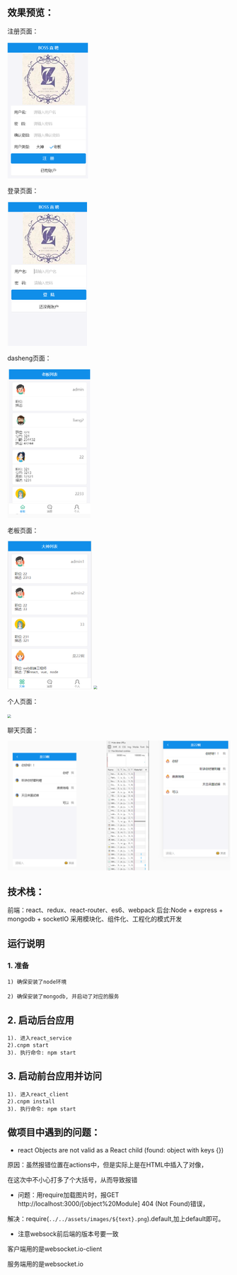 ## 效果预览：

注册页面：

<img src="./static/register.png" alt="register" style="zoom: 50%;" />

登录页面：

<img src="./static/login.png" style="zoom:50%;" />

dasheng页面：

<img src="./static/dashen_home.png" style="zoom:50%;" />

老板页面：

<img src="./static/laoban_home.png" style="zoom:50%;" />

<img src="E:\code\react\react_project\static\message.png" style="zoom:50%;" />

个人页面：

<img src="E:\code\react\react_project\static\personal.png" style="zoom:50%;" />

聊天页面：

![](./static/chat.png)

## 技术栈：

前端：react、redux、react-router、es6、webpack
后台:Node + express + mongodb + socketIO
采用模块化、组件化、工程化的模式开发

## 运行说明

### 1. 准备

	1) 确保安装了node环境
	
	2) 确保安装了mongodb, 并启动了对应的服务

## 2. 启动后台应用

	1). 进入react_service
	2).cnpm start
	3). 执行命令: npm start

## 3. 启动前台应用并访问

	1). 进入react_client
	2).cnpm install
	3). 执行命令: npm start

## 做项目中遇到的问题：

- react Objects are not valid as a React child (found: object with keys {})

原因：虽然报错位置在actions中，但是实际上是在HTML中插入了对像，

在这次中不小心打多了个大括号，从而导致报错

- 问题：用require加载图片时，报GET http://localhost:3000/[object%20Module] 404 (Not Found)错误，

解决：require(`../../assets/images/${text}.png`).default,加上default即可。

- 注意websock前后端的版本号要一致

客户端用的是websocket.io-client

服务端用的是websocket.io
